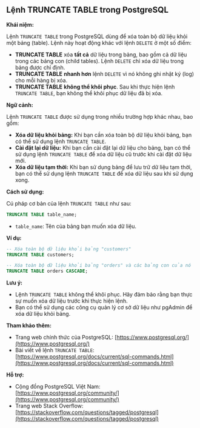 ## Lệnh TRUNCATE TABLE trong PostgreSQL

**Khái niệm:**

Lệnh `TRUNCATE TABLE` trong PostgreSQL dùng để xóa toàn bộ dữ liệu khỏi một bảng (table). Lệnh này hoạt động khác với lệnh `DELETE` ở một số điểm:

- **TRUNCATE TABLE** xóa **tất cả** dữ liệu trong bảng, bao gồm cả dữ liệu trong các bảng con (child tables). Lệnh `DELETE` chỉ xóa dữ liệu trong bảng được chỉ định.
- **TRUNCATE TABLE** **nhanh hơn** lệnh `DELETE` vì nó không ghi nhật ký (log) cho mỗi hàng bị xóa.
- **TRUNCATE TABLE** **không thể khôi phục**. Sau khi thực hiện lệnh `TRUNCATE TABLE`, bạn không thể khôi phục dữ liệu đã bị xóa.

**Ngữ cảnh:**

Lệnh `TRUNCATE TABLE` được sử dụng trong nhiều trường hợp khác nhau, bao gồm:

- **Xóa dữ liệu khỏi bảng:** Khi bạn cần xóa toàn bộ dữ liệu khỏi bảng, bạn có thể sử dụng lệnh `TRUNCATE TABLE`.
- **Cài đặt lại dữ liệu:** Khi bạn cần cài đặt lại dữ liệu cho bảng, bạn có thể sử dụng lệnh `TRUNCATE TABLE` để xóa dữ liệu cũ trước khi cài đặt dữ liệu mới.
- **Xóa dữ liệu tạm thời:** Khi bạn sử dụng bảng để lưu trữ dữ liệu tạm thời, bạn có thể sử dụng lệnh `TRUNCATE TABLE` để xóa dữ liệu sau khi sử dụng xong.

**Cách sử dụng:**

Cú pháp cơ bản của lệnh `TRUNCATE TABLE` như sau:

```sql
TRUNCATE TABLE table_name;
```

- `table_name`: Tên của bảng bạn muốn xóa dữ liệu.

**Ví dụ:**

```sql
-- Xóa toàn bộ dữ liệu khỏi bảng "customers"
TRUNCATE TABLE customers;

-- Xóa toàn bộ dữ liệu khỏi bảng "orders" và các bảng con của nó
TRUNCATE TABLE orders CASCADE;
```

**Lưu ý:**

- Lệnh `TRUNCATE TABLE` không thể khôi phục. Hãy đảm bảo rằng bạn thực sự muốn xóa dữ liệu trước khi thực hiện lệnh.
- Bạn có thể sử dụng các công cụ quản lý cơ sở dữ liệu như pgAdmin để xóa dữ liệu khỏi bảng.

**Tham khảo thêm:**

- Trang web chính thức của PostgreSQL: [https://www.postgresql.org/](https://www.postgresql.org/)
- Bài viết về lệnh `TRUNCATE TABLE`: [https://www.postgresql.org/docs/current/sql-commands.html](https://www.postgresql.org/docs/current/sql-commands.html)

**Hỗ trợ:**

- Cộng đồng PostgreSQL Việt Nam: [https://www.postgresql.org/community/](https://www.postgresql.org/community/)
- Trang web Stack Overflow: [https://stackoverflow.com/questions/tagged/postgresql](https://stackoverflow.com/questions/tagged/postgresql)
